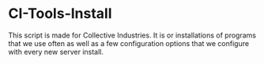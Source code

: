 # CI-Tools-Install

This script is made for Collective Industries. It is or installations of
programs that we use often as well as a few configuration options that
we configure with every new server install.
